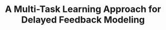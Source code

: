 ---
layout: publication
authors: 'Z. Huangfu et al.'
title: 'A Multi-Task Learning Approach for Delayed Feedback Modeling'
year: '2022'
conference: ''
---